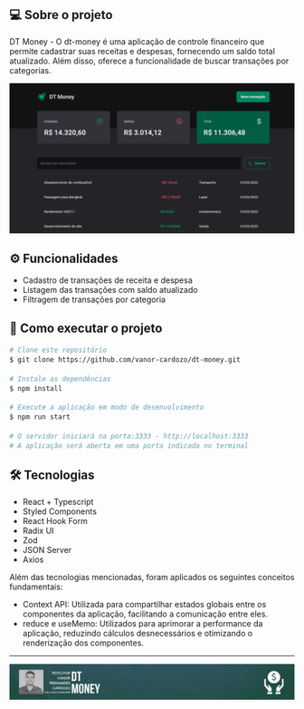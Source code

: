 
## 💻 Sobre o projeto

DT Money - O dt-money é uma aplicação de controle financeiro que permite cadastrar suas receitas e despesas, fornecendo um saldo total atualizado. Além disso, oferece a funcionalidade de buscar transações por categorias.

<img src="dt_money_video2.gif" />

## ⚙️ Funcionalidades

- Cadastro de transações de receita e despesa
- Listagem das transações com saldo atualizado
- Filtragem de transações por categoria
     
## 🚀 Como executar o projeto

```bash
# Clone este repositório
$ git clone https://github.com/vanor-cardozo/dt-money.git

# Instale as dependências
$ npm install

# Execute a aplicação em modo de desenvolvimento
$ npm run start

# O servidor iniciará na porta:3333 - http://localhost:3333 
# A aplicação será aberta em uma porta indicada no terminal
```


## 🛠 Tecnologias
- React + Typescript
- Styled Components
- React Hook Form
- Radix UI
- Zod
- JSON Server
- Axios

Além das tecnologias mencionadas, foram aplicados os seguintes conceitos fundamentais:
 - Context API: Utilizada para compartilhar estados globais entre os componentes da aplicação, facilitando a comunicação entre eles.
 - reduce e useMemo: Utilizados para aprimorar a performance da aplicação, reduzindo cálculos desnecessários e otimizando o renderização dos componentes.
  
---

<p align="center">
    <img alt="Rodapé com imagem e nome do autor Vanor Cardozo" title="eSports" src="banner_readme_dt_money.png"/>
</p>
